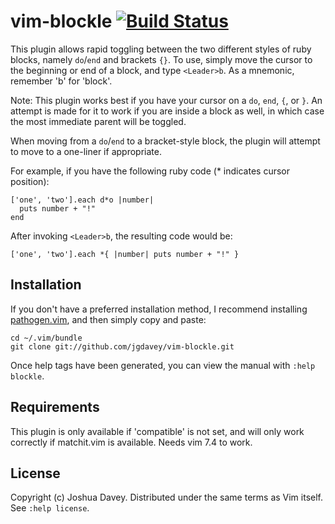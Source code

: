 #  vim-blockle [![Build Status](https://travis-ci.org/Sathors/vim-blockle.svg?branch=master)](https://travis-ci.org/Sathors/vim-blockle)

This plugin allows rapid toggling between the two different styles of ruby
blocks, namely `do`/`end` and brackets `{}`. To use, simply move the cursor to the
beginning or end of a block, and type `<Leader>b`. As a mnemonic, remember 'b'
for 'block'.

Note: This plugin works best if you have your cursor on a `do`, `end`, `{`, or `}`. An
attempt is made for it to work if you are inside a block as well, in which
case the most immediate parent will be toggled.

When moving from a `do`/`end` to a bracket-style block, the plugin will attempt to
move to a one-liner if appropriate.

For example, if you have the following ruby code (* indicates cursor position):

    ['one', 'two'].each d*o |number|
      puts number + "!"
    end

After invoking `<Leader>b`, the resulting code would be:

    ['one', 'two'].each *{ |number| puts number + "!" }

## Installation

If you don't have a preferred installation method, I recommend
installing [pathogen.vim](https://github.com/tpope/vim-pathogen), and
then simply copy and paste:

    cd ~/.vim/bundle
    git clone git://github.com/jgdavey/vim-blockle.git

Once help tags have been generated, you can view the manual with
`:help blockle`.

## Requirements

This plugin is only available if 'compatible' is not set, and will only work
correctly if matchit.vim is available.
Needs vim 7.4 to work.

## License

Copyright (c) Joshua Davey.  Distributed under the same terms as Vim itself.
See `:help license`.

